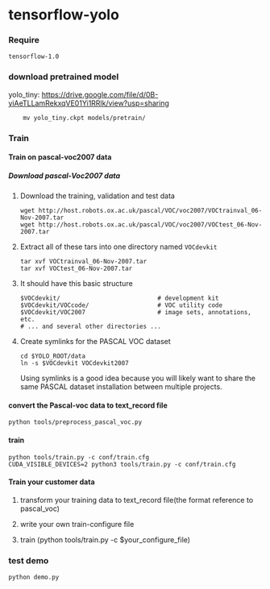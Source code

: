 # tensorflow-yolo

### Require
	tensorflow-1.0
### download pretrained model

yolo_tiny: <a>https://drive.google.com/file/d/0B-yiAeTLLamRekxqVE01Yi1RRlk/view?usp=sharing</a>

```
	mv yolo_tiny.ckpt models/pretrain/ 
```

### Train

#### Train on pascal-voc2007 data 

##### Download pascal-Voc2007 data

1. Download the training, validation and test data

	```
	wget http://host.robots.ox.ac.uk/pascal/VOC/voc2007/VOCtrainval_06-Nov-2007.tar
	wget http://host.robots.ox.ac.uk/pascal/VOC/voc2007/VOCtest_06-Nov-2007.tar
	```

2. Extract all of these tars into one directory named `VOCdevkit`

	```
	tar xvf VOCtrainval_06-Nov-2007.tar
	tar xvf VOCtest_06-Nov-2007.tar
	```

3. It should have this basic structure

	```
  	$VOCdevkit/                           # development kit
  	$VOCdevkit/VOCcode/                   # VOC utility code
  	$VOCdevkit/VOC2007                    # image sets, annotations, etc.
  	# ... and several other directories ...
  	```

4. Create symlinks for the PASCAL VOC dataset

	```
    cd $YOLO_ROOT/data
    ln -s $VOCdevkit VOCdevkit2007
    ```
    Using symlinks is a good idea because you will likely want to share the same PASCAL dataset installation between multiple projects.

#### convert the Pascal-voc data to text_record file

```
python tools/preprocess_pascal_voc.py
```
#### train
```
python tools/train.py -c conf/train.cfg
CUDA_VISIBLE_DEVICES=2 python3 tools/train.py -c conf/train.cfg
```
#### Train your customer data

1. transform your training data to text_record file(the format reference to pascal_voc)

2. write your own train-configure file

3. train (python tools/train.py -c $your_configure_file)

### test demo

```
python demo.py
```


